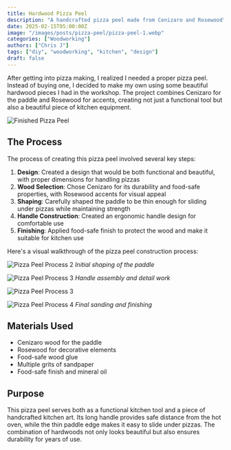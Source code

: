 ```yaml
---
title: Hardwood Pizza Peel
description: "A handcrafted pizza peel made from Cenizaro and Rosewood"
date: 2025-02-15T05:00:00Z
image: "/images/posts/pizza-peel/pizza-peel-1.webp"
categories: ["Woodworking"]
authors: ["Chris J"]
tags: ["diy", "woodworking", "kitchen", "design"]
draft: false
---
```


After getting into pizza making, I realized I needed a proper pizza peel. Instead of buying one, I decided to make my own using some beautiful hardwood pieces I had in the workshop. The project combines Cenizaro for the paddle and Rosewood for accents, creating not just a functional tool but also a beautiful piece of kitchen equipment.

![Finished Pizza Peel](/images/posts/pizza-peel/pizza-peel-1.webp)

## The Process

The process of creating this pizza peel involved several key steps:

1. **Design**: Created a design that would be both functional and beautiful, with proper dimensions for handling pizzas
2. **Wood Selection**: Chose Cenizaro for its durability and food-safe properties, with Rosewood accents for visual appeal
3. **Shaping**: Carefully shaped the paddle to be thin enough for sliding under pizzas while maintaining strength
4. **Handle Construction**: Created an ergonomic handle design for comfortable use
5. **Finishing**: Applied food-safe finish to protect the wood and make it suitable for kitchen use

Here's a visual walkthrough of the pizza peel construction process:

![Pizza Peel Process 2](/images/posts/pizza-peel/pizza-peel-2.webp)
_Initial shaping of the paddle_

![Pizza Peel Process 3](/images/posts/pizza-peel/pizza-peel-4.webp)
_Handle assembly and detail work_

![Pizza Peel Process 3](/images/posts/pizza-peel/pizza-peel-5.webp)

![Pizza Peel Process 4](/images/posts/pizza-peel/pizza-peel-3.webp)
_Final sanding and finishing_

## Materials Used

- Cenizaro wood for the paddle
- Rosewood for decorative elements
- Food-safe wood glue
- Multiple grits of sandpaper
- Food-safe finish and mineral oil

## Purpose

This pizza peel serves both as a functional kitchen tool and a piece of handcrafted kitchen art. Its long handle provides safe distance from the hot oven, while the thin paddle edge makes it easy to slide under pizzas. The combination of hardwoods not only looks beautiful but also ensures durability for years of use.
